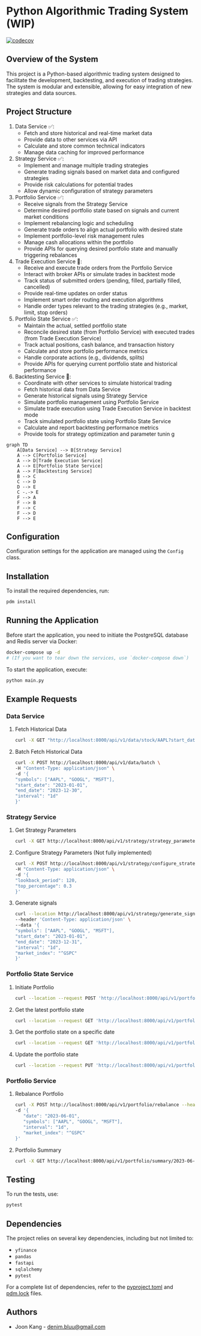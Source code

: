 # Python Algorithmic Trading System (WIP)

[![codecov](https://codecov.io/gh/denim-bluu/py_momentum/graph/badge.svg?token=QGPFTM6JM1)](https://codecov.io/gh/denim-bluu/py_momentum)

## Overview of the System

This project is a Python-based algorithmic trading system designed to facilitate the development, backtesting, and execution of trading strategies. The system is modular and extensible, allowing for easy integration of new strategies and data sources.

## Project Structure

1. Data Service ✅:
   - Fetch and store historical and real-time market data
   - Provide data to other services via API
   - Calculate and store common technical indicators
   - Manage data caching for improved performance
2. Strategy Service ✅:
   - Implement and manage multiple trading strategies
   - Generate trading signals based on market data and configured strategies
   - Provide risk calculations for potential trades
   - Allow dynamic configuration of strategy parameters
3. Portfolio Service ✅:
   - Receive signals from the Strategy Service
   - Determine desired portfolio state based on signals and current market conditions
   - Implement rebalancing logic and scheduling
   - Generate trade orders to align actual portfolio with desired state
   - Implement portfolio-level risk management rules
   - Manage cash allocations within the portfolio
   - Provide APIs for querying desired portfolio state and manually triggering rebalances
4. Trade Execution Service 🚧:
   - Receive and execute trade orders from the Portfolio Service
   - Interact with broker APIs or simulate trades in backtest mode
   - Track status of submitted orders (pending, filled, partially filled, cancelled)
   - Provide real-time updates on order status
   - Implement smart order routing and execution algorithms
   - Handle order types relevant to the trading strategies (e.g., market, limit, stop orders)
5. Portfolio State Service ✅:
   - Maintain the actual, settled portfolio state
   - Reconcile desired state (from Portfolio Service) with executed trades (from Trade Execution Service)
   - Track actual positions, cash balance, and transaction history
   - Calculate and store portfolio performance metrics
   - Handle corporate actions (e.g., dividends, splits)
   - Provide APIs for querying current portfolio state and historical performance
6. Backtesting Service 🚧:
   - Coordinate with other services to simulate historical trading
   - Fetch historical data from Data Service
   - Generate historical signals using Strategy Service
   - Simulate portfolio management using Portfolio Service
   - Simulate trade execution using Trade Execution Service in backtest mode
   - Track simulated portfolio state using Portfolio State Service
   - Calculate and report backtesting performance metrics
   - Provide tools for strategy optimization and parameter tunin  g

```mermaid
graph TD
    A[Data Service] --> B[Strategy Service]
    A --> C[Portfolio Service]
    A --> D[Trade Execution Service]
    A --> E[Portfolio State Service]
    A --> F[Backtesting Service]
    B --> C
    C --> D
    D --> E
    C -.-> E
    F --> A
    F --> B
    F --> C
    F --> D
    F --> E
```

## Configuration

Configuration settings for the application are managed using the `Config` class.

## Installation

To install the required dependencies, run:

```sh
pdm install
```

## Running the Application

Before start the application, you need to initiate the PostgreSQL database and Redis server via Docker:

```sh
docker-compose up -d
# (If you want to tear down the services, use `docker-compose down`)
```

To start the application, execute:

```sh
python main.py
```

## Example Requests

### Data Service

1. Fetch Historical Data

   ```sh
   curl -X GET "http://localhost:8000/api/v1/data/stock/AAPL?start_date=2023-01-02&end_date=2023-04-09&interval=1d"
   ```

2. Batch Fetch Historical Data

   ```sh
   curl -X POST http://localhost:8000/api/v1/data/batch \
   -H "Content-Type: application/json" \
   -d '{
   "symbols": ["AAPL", "GOOGL", "MSFT"],
   "start_date": "2023-01-01",
   "end_date": "2023-12-30",
   "interval": "1d"
   }'
   ```

### Strategy Service

1. Get Strategy Parameters

   ```sh
   curl -X GET http://localhost:8000/api/v1/strategy/strategy_parameters
   ```

2. Configure Strategy Parameters (Not fully implemented)

   ```sh
   curl -X POST http://localhost:8000/api/v1/strategy/configure_strategy \
   -H "Content-Type: application/json" \
   -d '{
   "lookback_period": 120,
   "top_percentage": 0.3
   }'
   ```

3. Generate signals

   ```sh
   curl --location http://localhost:8000/api/v1/strategy/generate_signals \
   --header 'Content-Type: application/json' \
   --data '{
   "symbols": ["AAPL", "GOOGL", "MSFT"],
   "start_date": "2023-01-01",
   "end_date": "2023-12-31",
   "interval": "1d",
   "market_index": "^GSPC"
   }'

   ```

### Portfolio State Service

1. Initiate Portfolio

   ```sh
   curl --location --request POST 'http://localhost:8000/api/v1/portfolio_state/initiate_portfolio_state' --header 'Content-Type: application/json' --data-raw '{"initial_cash_balance": 1000000}'
   ```

2. Get the latest portfolio state

   ```sh
   curl --location --request GET 'http://localhost:8000/api/v1/portfolio_state/get_latest_portfolio_state' --header 'Content-Type: application/json'
   ```

3. Get the portfolio state on a specific date

   ```sh
   curl --location --request GET 'http://localhost:8000/api/v1/portfolio_state/get_portfolio_state' --header 'Content-Type: application/json' --data '{"date": "2023-08-01"}'
   ```

4. Update the portfolio state

   ```sh
   curl --location --request PUT 'http://localhost:8000/api/v1/portfolio_state/update_portfolio_state' --header 'Content-Type: application/json' --data-raw '{"cash_balance": 1000000, "positions": [{"symbol": "AAPL", "quantity": 100, "price": 150.0, "value": 15000.0}], "total_value": 1015000.0}'
   ```

### Portfolio Service

1. Rebalance Portfolio

   ```sh
   curl -X POST http://localhost:8000/api/v1/portfolio/rebalance --header "Content-Type: application/json" \
   -d '{
      "date": "2023-06-01",
      "symbols": ["AAPL", "GOOGL", "MSFT"],
      "interval": "1d",
      "market_index": "^GSPC"
   }'

   ```

2. Portfolio Summary

   ```sh
   curl -X GET http://localhost:8000/api/v1/portfolio/summary/2023-06-01
   ```

## Testing

To run the tests, use:

```sh
pytest
```

## Dependencies

The project relies on several key dependencies, including but not limited to:

- `yfinance`
- `pandas`
- `fastapi`
- `sqlalchemy`
- `pytest`

For a complete list of dependencies, refer to the [pyproject.toml](pyproject.toml) and [pdm.lock](pdm.lock) files.

## Authors

- Joon Kang - [denim.bluu@gmail.com](mailto:denim.bluu@gmail.com)
